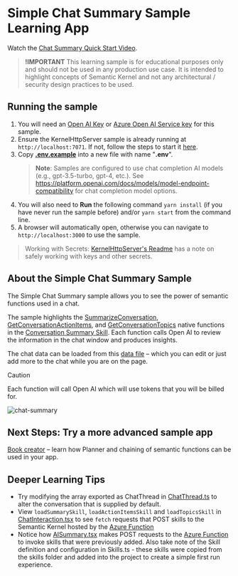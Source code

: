 # Simple Chat Summary Sample Learning App

Watch the [Chat Summary Quick Start Video](https://aka.ms/SK-Samples-SimChat-Video).

> **!IMPORTANT**
> This learning sample is for educational purposes only and should not be used in any
> production use case. It is intended to highlight concepts of Semantic Kernel and not
> any architectural / security design practices to be used.

## Running the sample

1. You will need an [Open AI Key](https://openai.com/api/) or
   [Azure Open AI Service key](https://learn.microsoft.com/azure/cognitive-services/openai/quickstart)
   for this sample.
2. Ensure the KernelHttpServer sample is already running at `http://localhost:7071`. If not, follow the steps
   to start it [here](../../dotnet/KernelHttpServer/README.md).
3. Copy **[.env.example](.env.example)** into a new file with name "**.env**".
   > **Note**: Samples are configured to use chat completion AI models (e.g., gpt-3.5-turbo, gpt-4, etc.). See https://platform.openai.com/docs/models/model-endpoint-compatibility for chat completion model options.
4. You will also need to **Run** the following command `yarn install` (if you have never run the sample before)
   and/or `yarn start` from the command line.
5. A browser will automatically open, otherwise you can navigate to `http://localhost:3000` to use the sample.

> Working with Secrets: [KernelHttpServer's Readme](../../dotnet/KernelHttpServer/README.md#Working-with-Secrets) has a note on safely working with keys and other secrets.

## About the Simple Chat Summary Sample

The Simple Chat Summary sample allows you to see the power of semantic functions used in a chat.

The sample highlights the [SummarizeConversation](../../../dotnet/src/SemanticKernel/CoreSkills/SemanticFunctionConstants.cs#377), [GetConversationActionItems](../../../dotnet/src/SemanticKernel/CoreSkills/SemanticFunctionConstants.cs#390), and [GetConversationTopics](../../../dotnet/src/SemanticKernel/CoreSkills/SemanticFunctionConstants.cs#433)
native functions in the [Conversation Summary Skill](../../../dotnet/src/SemanticKernel/CoreSkills/ConversationSummarySkill.cs).
Each function calls Open AI to review the information in the chat window and produces insights.

The chat data can be loaded from this [data file](src/components/chat/ChatThread.ts) – which you
can edit or just add more to the chat while you are on the page.

> [!CAUTION]
> Each function will call Open AI which will use tokens that you will be billed for.

![chat-summary](https://user-images.githubusercontent.com/5111035/219096864-d5a42d13-7106-4d34-a084-f1db055f6686.gif)

## Next Steps: Try a more advanced sample app

[Book creator](../book-creator-webapp-react/README.md) – learn how Planner and chaining
of semantic functions can be used in your app.

## Deeper Learning Tips

-   Try modifying the array exported as ChatThread in
    [ChatThread.ts](src/components/chat/ChatThread.ts)
    to alter the conversation that is supplied by default.
-   View `loadSummarySkill`, `loadActionItemsSkill` and `loadTopicsSkill` in
    [ChatInteraction.tsx](src/components/chat/ChatInteraction.tsx)
    to see `fetch` requests that POST skills to the Semantic Kernel hosted by the
    [Azure Function](../../dotnet/KernelHttpServer/SemanticKernelEndpoint.cs)
-   Notice how [AISummary.tsx](src/components/AISummary.tsx) makes POST requests
    to the [Azure Function](../../dotnet/KernelHttpServer/SemanticKernelEndpoint.cs) to
    invoke skills that were previously added. Also take note of the Skill
    definition and configuration in Skills.ts - these skills were copied from the
    skills folder and added into the project to create a simple first run experience.

